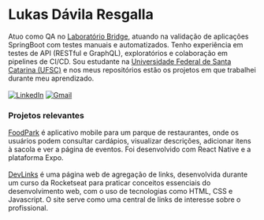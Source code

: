 <div>
  <h1>Lukas Dávila Resgalla</h1>
  <a>Atuo como QA no <a href="https://portal.bridge.ufsc.br/" target="_blank">Laboratório Bridge</a>, atuando na validação de aplicações SpringBoot com testes manuais e automatizados. Tenho experiência em testes de API (RESTful e GraphQL), exploratórios e colaboração em pipelines de CI/CD. Sou estudante na <a href="https://ufsc.br/" target="_blank">Universidade Federal de Santa Catarina (UFSC)</a> e nos meus repositórios estão os projetos em que trabalhei durante meu aprendizado.</a><br><br>
</div>

<div align="left"> 
  <a href="https://www.linkedin.com/in/lukasresgalla/" target="_blank"><img src="https://img.shields.io/badge/LinkedIn-0A66C2?style=for-the-badge&logo=linkedin&logoColor=white" alt="LinkedIn"></a>
  <a href="mailto:Lukasresgalla@gmail.com" target="_blank"><img src="https://img.shields.io/badge/Gmail-D14836?style=for-the-badge&logo=gmail&logoColor=white" alt="Gmail"></a>
</div>

<div>
  <h3>Projetos relevantes</h3>
   <a><a href="https://github.com/lukasresgalla/projeto-react-native" target="_blank">FoodPark</a> é aplicativo mobile para um parque de restaurantes, onde os usuários podem consultar cardápios, visualizar descrições, adicionar itens à sacola e ver a página de eventos. Foi desenvolvido com React Native e a plataforma Expo.</a><br><br>
   <a><a href="https://github.com/lukasresgalla/DevLinks" target="_blank">DevLinks</a> é uma página web de agregação de links, desenvolvida durante um curso da Rocketseat para praticar conceitos essenciais do desenvolvimento web, com o uso de tecnologias como HTML, CSS e Javascript. O site serve como uma central de links de interesse sobre o profissional.</a>
  
</div>
